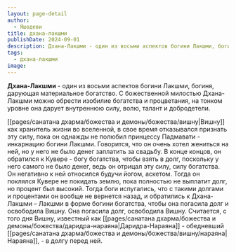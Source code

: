 ```yaml
---
layout: page-detail
author:
  - Яшодеви
title: дхана-лакшми
publishDate: 2024-09-01
description: Дхана-Лакшми - один из восьми аспектов богини Лакшми, богиня, дарующая материальное богатство. С божественной милостью Дхана-Лакшми можно обрести изобилие богатства и процветания, на тонком уровне она дарует внутреннюю силу, волю, талант и добродетели.
tags:
  - дхана-лакшми
image:
---
```

**Дхана-Лакшми** - один из восьми аспектов богини Лакшми, богиня, дарующая материальное богатство. С божественной милостью Дхана-Лакшми можно обрести изобилие богатства и процветания, на тонком уровне она дарует внутреннюю силу, волю, талант и добродетели.

[[pages/санатана дхарма/божества и демоны/божества/вишну|Вишну]] как хранитель жизни во вселенной, в свое время отказывался признать эту силу, пока он однажды не полюбил принцессу Падмавати - инкарнацию богини Лакшми. Говорится, что он очень хотел жениться на ней, но у него не было денег заплатить за свадьбу. В конце концов, он обратился к Кувере - богу богатства, чтобы взять в долг, поскольку у него самого не было денег, ведь он отрицал эту силу, силу богатства. Он негативно к ней относился будучи йогом, аскетом. Тогда он поклялся Кувере не покидать землю, пока полностью не выплатит долг, но процент был высокий. Тогда боги испугались, что с такими долгами и процентами он вообще не вернется назад, и обратились к Дхана-Лакшми – Лакшми в форме богини богатства, чтобы она погасила долг и освободила Вишну. Она погасила долг, освободила Вишну. Считается, с того дня Вишну, известный как [[pages/санатана дхарма/божества и демоны/божества/даридра-нараяна|Даридра-Нараяна]] - обедневший [[pages/санатана дхарма/божества и демоны/божества/вишну/нараяна|Нараяна]], - в долгу перед ней. 